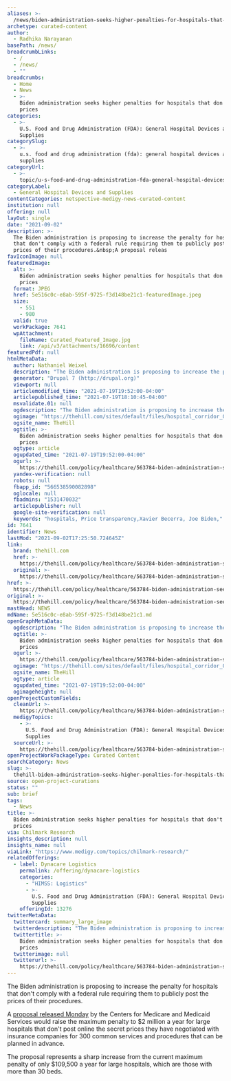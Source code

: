 ```yaml
---
aliases: >-
  /news/biden-administration-seeks-higher-penalties-for-hospitals-that-dont-publish-prices
archetype: curated-content
author:
  - Radhika Narayanan
basePath: /news/
breadcrumbLinks:
  - /
  - /news/
  - ""
breadcrumbs:
  - Home
  - News
  - >-
    Biden administration seeks higher penalties for hospitals that don't publish
    prices
categories:
  - >-
    U.S. Food and Drug Administration (FDA): General Hospital Devices and
    Supplies
categorySlug:
  - >-
    u.s. food and drug administration (fda): general hospital devices and
    supplies
categoryUrl:
  - >-
    topic/u-s-food-and-drug-administration-fda-general-hospital-devices-and-supplies
categoryLabel:
  - General Hospital Devices and Supplies
contentCategories: netspective-medigy-news-curated-content
institution: null
offering: null
layOut: single
date: "2021-09-02"
description: >-
  The Biden administration is proposing to increase the penalty for hospitals
  that don't comply with a federal rule requiring them to publicly post the
  prices of their procedures.&nbsp;A proposal releas
favIconImage: null
featuredImage:
  alt: >-
    Biden administration seeks higher penalties for hospitals that don't publish
    prices
  format: JPEG
  href: 5e516c0c-e8ab-595f-9725-f3d148be21c1-featuredImage.jpeg
  size:
    - 551
    - 980
  valid: true
  workPackage: 7641
  wpAttachment:
    fileName: Curated_Featured_Image.jpg
    link: /api/v3/attachments/16696/content
featuredPdf: null
htmlMetaData:
  author: Nathaniel Weixel
  description: "The Biden administration is proposing to increase the penalty for hospitals that don't comply with a federal rule requiring them to publicly post the prices of their procedures.\_"
  generator: "Drupal 7 (http://drupal.org)"
  viewport: null
  articlemodified_time: "2021-07-19T19:52:00-04:00"
  articlepublished_time: "2021-07-19T18:10:45-04:00"
  msvalidate.01: null
  ogdescription: "The Biden administration is proposing to increase the penalty for hospitals that don't comply with a federal rule requiring them to publicly post the prices of their procedures.\_"
  ogimage: "https://thehill.com/sites/default/files/hospital_corridor_01291029_1.jpg"
  ogsite_name: TheHill
  ogtitle: >-
    Biden administration seeks higher penalties for hospitals that don't publish
    prices
  ogtype: article
  ogupdated_time: "2021-07-19T19:52:00-04:00"
  ogurl: >-
    https://thehill.com/policy/healthcare/563784-biden-administration-seeks-higher-penalties-for-hospitals-that-dont-publish
  yandex-verification: null
  robots: null
  fbapp_id: "566538590082898"
  oglocale: null
  fbadmins: "1531470032"
  articlepublisher: null
  google-site-verification: null
  keywords: "hospitals, Price transparency,Xavier Becerra, Joe Biden,"
id: 7641
identifier: News
lastMod: "2021-09-02T17:25:50.724645Z"
link:
  brand: thehill.com
  href: >-
    https://thehill.com/policy/healthcare/563784-biden-administration-seeks-higher-penalties-for-hospitals-that-dont-publish?rl=1&_hsmi=142459174&_hsenc=p2ANqtz-_wD4Aa9sy2NUlzGzIqAltZ0PlRNgUC9Dor7zX_4sU8sgpnLSpMqyVt11nqtceFQgtUbd0LqoX4X-354duHf29BbII0UtKOFl2y0fiRZvkmjXcvzeA&
  original: >-
    https://thehill.com/policy/healthcare/563784-biden-administration-seeks-higher-penalties-for-hospitals-that-dont-publish?rl=1&utm_campaign=Virtual%20Care%20Management%20MTR&utm_medium=email&_hsmi=142459174&_hsenc=p2ANqtz-_wD4Aa9sy2NUlzGzIqAltZ0PlRNgUC9Dor7zX_4sU8sgpnLSpMqyVt11nqtceFQgtUbd0LqoX4X-354duHf29BbII0UtKOFl2y0fiRZvkmjXcvzeA&utm_content=142459174&utm_source=hs_email
href: >-
  https://thehill.com/policy/healthcare/563784-biden-administration-seeks-higher-penalties-for-hospitals-that-dont-publish?rl=1&_hsmi=142459174&_hsenc=p2ANqtz-_wD4Aa9sy2NUlzGzIqAltZ0PlRNgUC9Dor7zX_4sU8sgpnLSpMqyVt11nqtceFQgtUbd0LqoX4X-354duHf29BbII0UtKOFl2y0fiRZvkmjXcvzeA&
original: >-
  https://thehill.com/policy/healthcare/563784-biden-administration-seeks-higher-penalties-for-hospitals-that-dont-publish?rl=1&utm_campaign=Virtual%20Care%20Management%20MTR&utm_medium=email&_hsmi=142459174&_hsenc=p2ANqtz-_wD4Aa9sy2NUlzGzIqAltZ0PlRNgUC9Dor7zX_4sU8sgpnLSpMqyVt11nqtceFQgtUbd0LqoX4X-354duHf29BbII0UtKOFl2y0fiRZvkmjXcvzeA&utm_content=142459174&utm_source=hs_email
mastHead: NEWS
mdName: 5e516c0c-e8ab-595f-9725-f3d148be21c1.md
openGraphMetaData:
  ogdescription: "The Biden administration is proposing to increase the penalty for hospitals that don't comply with a federal rule requiring them to publicly post the prices of their procedures.\_"
  ogtitle: >-
    Biden administration seeks higher penalties for hospitals that don't publish
    prices
  ogurl: >-
    https://thehill.com/policy/healthcare/563784-biden-administration-seeks-higher-penalties-for-hospitals-that-dont-publish
  ogimage: "https://thehill.com/sites/default/files/hospital_corridor_01291029_1.jpg"
  ogsite_name: TheHill
  ogtype: article
  ogupdated_time: "2021-07-19T19:52:00-04:00"
  ogimageheight: null
openProjectCustomFields:
  cleanUrl: >-
    https://thehill.com/policy/healthcare/563784-biden-administration-seeks-higher-penalties-for-hospitals-that-dont-publish?rl=1&_hsmi=142459174&_hsenc=p2ANqtz-_wD4Aa9sy2NUlzGzIqAltZ0PlRNgUC9Dor7zX_4sU8sgpnLSpMqyVt11nqtceFQgtUbd0LqoX4X-354duHf29BbII0UtKOFl2y0fiRZvkmjXcvzeA&
  medigyTopics:
    - >-
      U.S. Food and Drug Administration (FDA): General Hospital Devices and
      Supplies
  sourceUrl: >-
    https://thehill.com/policy/healthcare/563784-biden-administration-seeks-higher-penalties-for-hospitals-that-dont-publish?rl=1&utm_campaign=Virtual%20Care%20Management%20MTR&utm_medium=email&_hsmi=142459174&_hsenc=p2ANqtz-_wD4Aa9sy2NUlzGzIqAltZ0PlRNgUC9Dor7zX_4sU8sgpnLSpMqyVt11nqtceFQgtUbd0LqoX4X-354duHf29BbII0UtKOFl2y0fiRZvkmjXcvzeA&utm_content=142459174&utm_source=hs_email
openProjectWorkPackageType: Curated Content
searchCategory: News
slug: >-
  thehill-biden-administration-seeks-higher-penalties-for-hospitals-that-dont-publish-prices-test
source: open-project-curations
status: ""
sub: brief
tags:
  - News
title: >-
  Biden administration seeks higher penalties for hospitals that don't publish
  prices
via: Chilmark Research
insights_description: null
insights_name: null
viaLink: "https://www.medigy.com/topics/chilmark-research/"
relatedOfferings:
  - label: Dynacare Logistics
    permalink: /offering/dynacare-logistics
    categories:
      - "HIMSS: Logistics"
      - >-
        U.S. Food and Drug Administration (FDA): General Hospital Devices and
        Supplies
    offeringId: 13276
twitterMetaData:
  twittercard: summary_large_image
  twitterdescription: "The Biden administration is proposing to increase the penalty for hospitals that don't comply with a federal rule requiring them to publicly post the prices of their procedures.\_"
  twittertitle: >-
    Biden administration seeks higher penalties for hospitals that don't publish
    prices
  twitterimage: null
  twitterurl: >-
    https://thehill.com/policy/healthcare/563784-biden-administration-seeks-higher-penalties-for-hospitals-that-dont-publish
---
```


<p>The Biden administration is proposing to increase the penalty for hospitals that don't comply with a federal rule requiring them to publicly post the prices of their procedures.&nbsp;</p><p>A <a href="https://www.hhs.gov/about/news/2021/07/19/cms-proposes-role-to-increase-price-transparency-access-to-care-health-equity.html">proposal released Monday</a> by the Centers for Medicare and Medicaid Services would raise the maximum penalty to $2 million a year for large hospitals that don't post online the secret prices they have negotiated with insurance companies for 300 common services and procedures that can be planned in advance.&nbsp;</p><p>The proposal represents a sharp increase from the current maximum penalty of only $109,500 a year for large hospitals, which are those with more than 30 beds.&nbsp;</p>

